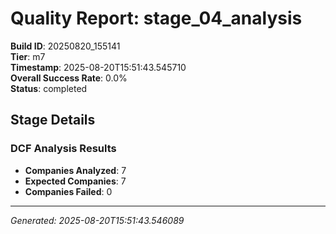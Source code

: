 # Quality Report: stage_04_analysis

**Build ID**: 20250820_155141  
**Tier**: m7  
**Timestamp**: 2025-08-20T15:51:43.545710  
**Overall Success Rate**: 0.0%  
**Status**: completed

## Stage Details

### DCF Analysis Results

- **Companies Analyzed**: 7
- **Expected Companies**: 7
- **Companies Failed**: 0

---
*Generated: 2025-08-20T15:51:43.546089*

